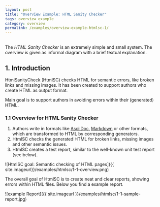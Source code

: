 ```yaml
---
layout: post
title: "Overview Example: HTML Sanity Checker"
tags: overview example 
category: overview
permalink: /examples/overview-example-htmlsc-1/
---
```


<div class="arc42-example">
<br>
The <i>HTML Sanity Checker</i> is an extremely simple and small system.
The overview is given as informal diagram with a brief textual explanation.
</div>

## 1. Introduction 


HtmlSanityCheck (HtmlSC) checks HTML for semantic errors, like broken links and missing images. 
It has been created to support authors who create HTML as output format.

Main goal is to support authors in avoiding errors within their (generated) HTML.


### 1.1 Overview for HTML Sanity Checker


1. Authors write in formats like <a target="_blank" rel="noopener noreferrer nofollow" href="https://asciidoctor.org/docs/what-is-asciidoc/">AsciiDoc</a>, <a target="_blank" rel="noopener noreferrer nofollow" href="https://www.daringfireball.net/projects/markdown/syntax">Markdown</a> or other formats, which are transformed to HTML by corresponding generators.
2. HtmlSC checks the generated HTML for broken links, missing images and other semantic issues.
3. HtmlSC creates a test report, similar to the well-known unit test report (see below).

![HtmlSC goal: Semantic checking of HTML pages]({{ site.imageurl}}/examples/htmlsc/1-1-overview.png)

The overall goal of HtmlSC is to create neat and clear reports, showing errors within HTML files. Below you find a example report.

![example Report]({{ site.imageurl }}/examples/htmlsc/1-1-sample-report.jpg)
